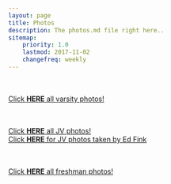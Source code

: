 ```yaml
---
layout: page
title: Photos
description: The photos.md file right here..
sitemap:
    priority: 1.0
    lastmod: 2017-11-02
    changefreq: weekly
---
```


<div class="box alt">
		<div class="row 50% uniform">
			<a href="https://zises.smugmug.com/WPCP-Website/Varsity/n-g4jXFX" target="_blank">
			<p><span class="image left"><img src="{{ "/images/IMG_5003.JPG" | absolute_url }}" alt="" /></span><br><br><br>Click <strong>HERE</strong> all varsity photos!</p>
			<a href="https://zises.smugmug.com/WPCP-Website/JV/n-r8MqjT" target="_blank">
			<p><span class="image left"><img src="{{ "/images/claire.jpg" | absolute_url }}" alt="" /></span><br><br><br>Click <strong>HERE</strong> all JV photos! 
			<a href="https://photos.app.goo.gl/91HX7kuZVQjUhiyz7" target="_blank"> <br>Click <strong>HERE</strong> for JV photos taken by Ed Fink
			<a href="https://zises.smugmug.com/WPCP-Website/Freshmen/n-PntsdK" target="_blank">
			<p><span class="image left"><img src="{{ "/images/freshmen.jpg" | absolute_url }}" alt="" /></span><br><br><br>Click <strong>HERE</strong> all freshman photos!</p>